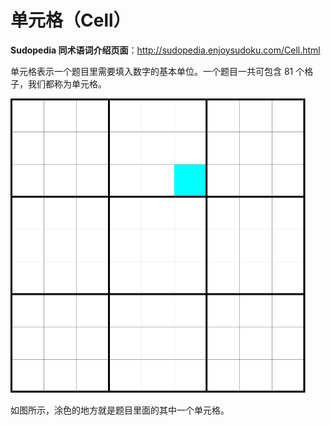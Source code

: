 # 单元格（Cell）

**Sudopedia 同术语词介绍页面**：http://sudopedia.enjoysudoku.com/Cell.html

单元格表示一个题目里需要填入数字的基本单位。一个题目一共可包含 81 个格子，我们都称为单元格。

<img src="pic/cell.png" style="zoom:50%;" />

如图所示，涂色的地方就是题目里面的其中一个单元格。

